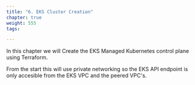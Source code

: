 ```yaml
---
title: "6. EKS Cluster Creation"
chapter: true
weight: 555
tags:

---
```


In this chapter we will Create the EKS Managed Kubernetes control plane using Terraform. 

From the start this will use private networking so the EKS API endpoint is only accesible from the EKS VPC and the peered VPC's.
